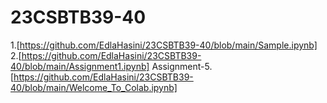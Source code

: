 # 23CSBTB39-40
1.[https://github.com/EdlaHasini/23CSBTB39-40/blob/main/Sample.ipynb]
2.[https://github.com/EdlaHasini/23CSBTB39-40/blob/main/Assignment1.ipynb]
Assignment-5.[https://github.com/EdlaHasini/23CSBTB39-40/blob/main/Welcome_To_Colab.ipynb]
